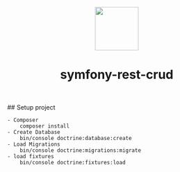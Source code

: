 <p align="center">
    <a href="https://symfony.com/" target="_blank">
        <img src="https://symfony.com/images/logos/header-logo.svg" height="100px">
    </a>
    <h1 align="center">symfony-rest-crud</h1>
    <br>
</p>
## Setup project

```
- Composer
    composer install
- Create Database
    bin/console doctrine:database:create
- Load Migrations
    bin/console doctrine:migrations:migrate
- load fixtures
    bin/console doctrine:fixtures:load
```
